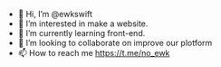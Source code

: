 - 👋 Hi, I’m @ewkswift
- 👀 I’m interested in make a website.
- 🌱 I’m currently learning front-end.
- 💞️ I’m looking to collaborate on improve our plotform
- 📫 How to reach me https://t.me/no_ewk

<!---
ewkswift/ewkswift is a ✨ special ✨ repository because its `README.md` (this file) appears on your GitHub profile.
You can click the Preview link to take a look at your changes.
--->
